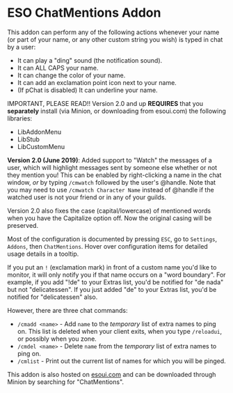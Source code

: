 # ESO ChatMentions Addon

This addon can perform any of the following actions whenever your name (or part of your name, or any other custom string you wish) is typed in chat by a user: 

 - It can play a "ding" sound (the notification sound).
 - It can ALL CAPS your name.
 - It can change the color of your name.
 - It can add an exclamation point icon next to your name.
 - (If pChat is disabled) It can underline your name.
 
 IMPORTANT, PLEASE READ!! Version 2.0 and up **REQUIRES** that you **separately** install (via Minion, or downloading from esoui.com) the following libraries:
 - LibAddonMenu
 - LibStub
 - LibCustomMenu
 
 **Version 2.0 (June 2019)**: Added support to "Watch" the messages of a user, which will highlight messages sent by someone else whether or not they mention you! This can be enabled by right-clicking a name in the chat window, *or* by typing `/cmwatch` followed by the user's @handle. Note that you may need to use `/cmwatch Character Name` instead of @handle if the watched user is not your friend or in any of your guilds.
 
Version 2.0 also fixes the case (capital/lowercase) of mentioned words when you have the Capitalize option off. Now the original casing will be preserved.

Most of the configuration is documented by pressing `ESC`, go to `Settings`, `Addons`, then `ChatMentions`. Hover over configuration items for detailed usage details in a tooltip.

If you put an `!` (exclamation mark) in front of a custom name you'd like to monitor, it will only notify you if that name occurs on a "word boundary".
For example, if you add "!de" to your Extras list, you'd be notified for "de nada" but not "delicatessen". 
If you just added "de" to your Extras list, you'd be notified for "delicatessen" also.

However, there are three chat commands:

 - `/cmadd <name>` - Add `name` to the *temporary* list of extra names to ping on. This list is deleted when your client exits, when you type `/reloadui`, or possibly when you zone.
 - `/cmdel <name>` - Delete `name` from the *temporary* list of extra names to ping on. 
 - `/cmlist` - Print out the current list of names for which you will be pinged.
 
 This addon is also hosted on [esoui.com](https://www.esoui.com/downloads/info2248-ChatMentions.html) and can be downloaded through Minion by searching for "ChatMentions".
